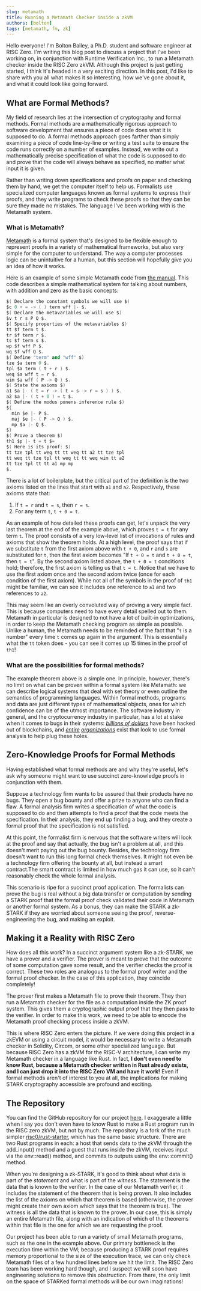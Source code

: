```yaml
---
slug: metamath
title: Running a Metamath Checker inside a zkVM
authors: [bolton]
tags: [metamath, fm, zk]
---
```


Hello everyone! I'm Bolton Bailey, a Ph.D. student and software
engineer at RISC Zero. I'm writing this blog post to discuss a project
that I've been working on, in conjunction with Runtime Verification
Inc., to run a Metamath checker inside the RISC Zero zkVM. Although this
project is just getting started, I think it's headed in a very exciting
direction. In this post, I'd like to share with you all what makes it
so interesting, how we've gone about it, and what it could look like
going forward.

## What are Formal Methods?

My field of research lies at the intersection of cryptography and formal
methods. Formal methods are a mathematically rigorous approach to
software development that ensures a piece of code does what it is
supposed to do. A formal methods approach goes farther than simply
examining a piece of code line-by-line or writing a test suite to ensure
the code runs correctly on a number of examples. Instead, we write out a
mathematically precise specification of what the code is supposed to do
and prove that the code will always behave as specified, no matter what
input it is given.

Rather than writing down specifications and proofs on paper and checking
them by hand, we get the computer itself to help us. Formalists use
specialized computer languages known as formal systems to express their
proofs, and they write programs to check these proofs so that they can
be sure they made no mistakes. The language I've been working with is
the Metamath system.

### What is Metamath?

[Metamath](https://us.metamath.org/) is a formal system that's
designed to be flexible enough to represent proofs in a variety of
mathematical frameworks, but also very simple for the computer to
understand. The way a computer processes logic can be unintuitive for a
human, but this section will hopefully give you an idea of how it works.

Here is an example of some simple Metamath code from [the
manual](https://us.metamath.org/downloads/metamath.pdf). This code
describes a simple mathematical system for talking about numbers, with
addition and zero as the basic concepts:

```mm
$( Declare the constant symbols we will use $)
$c 0 + = -> ( ) term wff |- $.
$( Declare the metavariables we will use $)
$v t r s P Q $.
$( Specify properties of the metavariables $)
tt $f term t $.
tr $f term r $.
ts $f term s $.
wp $f wff P $.
wq $f wff Q $.
$( Define "term" and "wff" $)
tze $a term 0 $.
tpl $a term ( t + r ) $.
weq $a wff t = r $.
wim $a wff ( P -> Q ) $.
$( State the axioms $)
a1 $a |- ( t = r -> ( t = s -> r = s ) ) $.
a2 $a |- ( t + 0 ) = t $.
$( Define the modus ponens inference rule $)
${
  min $e |- P $.
  maj $e |- ( P -> Q ) $.
  mp $a |- Q $.
$}
$( Prove a theorem $)
th1 $p |- t = t $=
$( Here is its proof: $)
tt tze tpl tt weq tt tt weq tt a2 tt tze tpl
tt weq tt tze tpl tt weq tt tt weq wim tt a2
tt tze tpl tt tt a1 mp mp
$.
```

There is a lot of boilerplate, but the critical part of the definition
is the two axioms listed on the lines that start with `a1` and `a2`. Respectively, these axioms state that:

1. If `t = r` and `t = s`, then `r = s`.
2. For any term `t`, `t + 0 = t`.

As an example of how detailed these proofs can get, let's unpack the
very last theorem at the end of the example above, which proves `t = t`
for any term `t`. The proof consists of a very low-level list of
invocations of rules and axioms that show the theorem holds. At a high
level, the proof says that if we substitute `t` from the first axiom above
with `t + 0`, and `r` and `s` are substituted for `t`, then the first axiom
becomes "If `t + 0 = t` and `t + 0 = t`, then `t = t`". By the second axiom
listed above, the `t + 0 = t` conditions hold; therefore, the first axiom
is telling us that `t = t`. Notice that we have to use the first axiom
once and the second axiom twice (once for each condition of the first
axiom). While not all of the symbols in the proof of `th1` might be
familiar, we can see it includes one reference to `a1` and two references
to `a2`.

This may seem like an overly convoluted way of proving a very simple
fact. This is because computers need to have every detail spelled out to
them. Metamath in particular is designed to not have a lot of built-in
optimizations, in order to keep the Metamath checking program as simple
as possible. Unlike a human, the Metamath needs to be reminded of the
fact that "`t` is a number" every time `t` comes up again in the argument.
This is essentially what the `tt` token does - you can see it comes up 15
times in the proof of `th1`!

### What are the possibilities for formal methods?

The example theorem above is a simple one. In principle, however,
there's no limit on what can be proven within a formal system like
Metamath: we can describe logical systems that deal with set theory or
even outline the semantics of programming languages. Within formal
methods, programs and data are just different types of mathematical
objects, ones for which confidence can be of the utmost importance. The
software industry in general, and the cryptocurrency industry in
particular, has a lot at stake when it comes to bugs in their systems:
[*billions of
dollars*](https://www.nytimes.com/2022/09/28/technology/crypto-hacks-defi.html)
have been hacked out of blockchains, and
[*entire*](https://runtimeverification.com/)
[*organizations*](https://galois.com/) exist that look to use formal
analysis to help plug these holes.

## Zero-Knowledge Proofs for Formal Methods

Having established what formal methods are and why they're useful,
let's ask why someone might want to use succinct zero-knowledge proofs
in conjunction with them.

Suppose a technology firm wants to be assured that their products have
no bugs. They open a bug bounty and offer a prize to anyone who can find
a flaw. A formal analysis firm writes a specification of what the code
is supposed to do and then attempts to find a proof that the code meets
the specification. In their analysis, they end up finding a bug, and
they create a formal proof that the specification is not satisfied.

At this point, the formalist firm is nervous that the software writers
will look at the proof and say that actually, the bug isn't a problem
at all, and this doesn't merit paying out the bug bounty. Besides, the
technology firm doesn't want to run this long formal check themselves.
It might not even be a technology firm offering the bounty at all, but
instead a smart contract.The smart contract is limited in how much gas
it can use, so it can't reasonably check the whole formal analysis.

This scenario is ripe for a succinct proof application. The formalists
can prove the bug is real without a big data transfer or computation by
sending a STARK proof that the formal proof check validated their code
in Metamath or another formal system. As a bonus, they can make the
STARK a zk-STARK if they are worried about someone seeing the proof,
reverse-engineering the bug, and making an exploit.

## Making it a Reality with RISC Zero

How does all this work? In a succinct argument system like a zk-STARK,
we have a prover and a verifier. The prover is meant to prove that the
outcome of some computation gave some result, and the verifier checks
the proof is correct. These two roles are analogous to the formal proof
writer and the formal proof checker. In the case of this application,
they coincide completely!

The prover first makes a Metamath file to prove their theorem. They then
run a Metamath checker for the file as a computation inside the ZK proof
system. This gives them a cryptographic output proof that they then pass
to the verifier. In order to make this work, we need to be able to
encode the Metamath proof checking process inside a zkVM.

This is where RISC Zero enters the picture. If we were doing this
project in a zkEVM or using a circuit model, it would be necessary to
write a Metamath checker in Solidity, Circom, or some other specialized
language. But because RISC Zero has a zkVM for the RISC-V architecture,
I can write my Metamath checker in a language like Rust. In fact, **I
don't even need to know Rust, because a Metamath checker written in
Rust already exists, and I can just drop it into the RISC Zero VM and
have it work!** Even if formal methods aren't of interest to you at
all, the implications for making STARK cryptography accessible are
profound and exciting.

## The Repository

You can find the GitHub repository for our project
[here](https://github.com/BoltonBailey/risc0-metamath). I exaggerate a
little when I say you don't even have to know Rust to make a Rust
program run in the RISC zero zkVM, but not by much. The repository is a
fork of the much simpler
[risc0/rust-starter](https://github.com/risc0/risc0-rust-starter),
which has the same basic structure. There are two Rust programs in each:
a host that sends data to the zkVM through the add_input() method and a
guest that runs inside the zkVM, receives input via the env::read()
method, and commits to outputs using the env::commit() method.

When you're designing a zk-STARK, it's good to think about what data
is part of the *statement* and what is part of the *witness*. The
statement is the data that is known to the verifier. In the case of our
Metamath verifier, it includes the statement of the theorem that is
being proven. It also includes the list of the axioms on which that
theorem is based (otherwise, the prover might create their own axiom
which says that the theorem is true). The witness is all the data that
is known to the prover. In our case, this is simply an entire Metamath
file, along with an indication of which of the theorems within that file
is the one for which we are requesting the proof.

Our project has been able to run a variety of small Metamath programs,
such as the one in the example above. Our primary bottleneck is the
execution time within the VM; because producing a STARK proof requires
memory proportional to the size of the execution trace, we can only
check Metamath files of a few hundred lines before we hit the limit. The
RISC Zero team has been working hard though, and I suspect we will soon
have engineering solutions to remove this obstruction. From there, the
only limit on the space of STARKed formal methods will be our own
imaginations!
